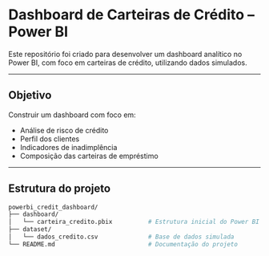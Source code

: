 # Dashboard de Carteiras de Crédito – Power BI

Este repositório foi criado para desenvolver um dashboard analítico no Power BI, com foco em carteiras de crédito, utilizando dados simulados.

---

## Objetivo

Construir um dashboard com foco em:
- Análise de risco de crédito
- Perfil dos clientes
- Indicadores de inadimplência
- Composição das carteiras de empréstimo

---

## Estrutura do projeto

```bash
powerbi_credit_dashboard/
├── dashboard/
│   └── carteira_credito.pbix          # Estrutura inicial do Power BI
├── dataset/
│   └── dados_credito.csv              # Base de dados simulada
└── README.md                          # Documentação do projeto
